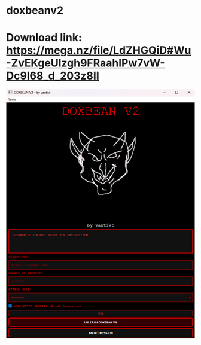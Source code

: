 # doxbeanv2
# Download link: https://mega.nz/file/LdZHGQiD#Wu-ZvEKgeUlzgh9FRaahlPw7vW-Dc9l68_d_203z8II

![Image Alt](https://github.com/vantixt777/doxbeanv2/blob/3483a914b20807a7eee1c1f28f73c26ea35c2dfc/Screenshot%202025-08-20%20015241.png)
